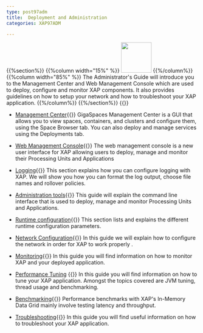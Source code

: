 ```yaml
---
type: post97adm
title:  Deployment and Administration
categories: XAP97ADM

---
```




{{%section%}}
{{%column width="15%" %}}
<img src="/attachment_files/subject/MonitoringAndManagement.png" width="80" height="80">
{{%/column%}}
{{%column width="85%" %}}
The Administrator's Guide will introduce you to the Management Center and Web Management Console which are used to deploy, configure and monitor XAP components. It also provides guidelines on how to setup your network and how to troubleshoot your XAP application.
{{%/column%}}
{{%/section%}}
{{<wbr>}}

- [Management Center](./gigaspaces-management-center.html){{<wbr>}}
GigaSpaces Management Center is a GUI that allows you to view spaces, containers, and clusters and configure them, using the Space Browser tab. You can also deploy and manage services using the Deployments tab.

- [Web Management Console](./web-management-console.html){{<wbr>}}
The web management console is a new user interface for XAP allowing users to deploy, manage and monitor their Processing Units and Applications

- [Logging](./logging-overview.html){{<wbr>}}
This section explains how you can configure logging with XAP. We will show you how you can format the log output, choose file names and rollover policies.

- [Administration tools](./administration-tools.html){{<wbr>}}
This guide will explain the command line interface that is used to deploy, manage and monitor Processing Units and Applications.

- [Runtime configuration](./runtime-configuration.html){{<wbr>}}
This section lists and explains the different runtime configuration parameters.

- [Network Configuration](./network.html){{<wbr>}}
In this guide we will explain how to configure the network in order for XAP to work properly .

- [Monitoring](./monitoring.html){{<wbr>}}
In this guide you will find information on how to monitor XAP and your deployed application.

- [Performance Tuning](./tuning.html) {{<wbr>}}
In this guide you will find information on how to tune your XAP application. Amongst the topics covered are JVM tuning, thread usage and benchmarking.

- [Benchmarking](./benchmarking.html){{<wbr>}}
Performance benchmarks with XAP's In-Memory Data Grid mainly involve testing latency and throughput.

- [Troubleshooting](./troubleshooting.html){{<wbr>}}
In this guide you will find useful information on how to troubleshoot your XAP application.




